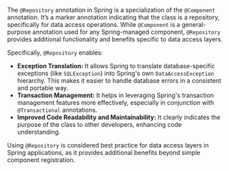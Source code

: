 The `@Repository` annotation in Spring is a specialization of the `@Component` annotation. It’s a marker annotation indicating that the class is a repository, specifically for data access operations. While `@Component` is a general-purpose annotation used for any Spring-managed component, `@Repository` provides additional functionality and benefits specific to data access layers.

Specifically, `@Repository` enables:

*   **Exception Translation:** It allows Spring to translate database-specific exceptions (like `SQLException`) into Spring's own `DataAccessException` hierarchy. This makes it easier to handle database errors in a consistent and portable way.
*   **Transaction Management:** It helps in leveraging Spring's transaction management features more effectively, especially in conjunction with `@Transactional` annotations.
*   **Improved Code Readability and Maintainability:** It clearly indicates the purpose of the class to other developers, enhancing code understanding.

Using `@Repository` is considered best practice for data access layers in Spring applications, as it provides additional benefits beyond simple component registration.